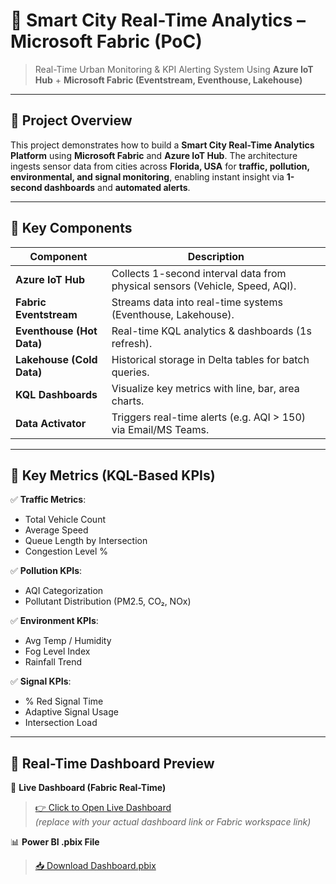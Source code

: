 # 🌆 Smart City Real-Time Analytics – Microsoft Fabric (PoC)

> Real-Time Urban Monitoring & KPI Alerting System Using **Azure IoT Hub** + **Microsoft Fabric (Eventstream, Eventhouse, Lakehouse)**

---

## 📌 Project Overview

This project demonstrates how to build a **Smart City Real-Time Analytics Platform** using **Microsoft Fabric** and **Azure IoT Hub**. The architecture ingests sensor data from cities across **Florida, USA** for **traffic, pollution, environmental, and signal monitoring**, enabling instant insight via **1-second dashboards** and **automated alerts**.

---

## 📡 Key Components

| Component                      | Description                                                                 |
|-------------------------------|-----------------------------------------------------------------------------|
| **Azure IoT Hub**             | Collects 1-second interval data from physical sensors (Vehicle, Speed, AQI). |
| **Fabric Eventstream**        | Streams data into real-time systems (Eventhouse, Lakehouse).                |
| **Eventhouse (Hot Data)**     | Real-time KQL analytics & dashboards (1s refresh).                          |
| **Lakehouse (Cold Data)**     | Historical storage in Delta tables for batch queries.                      |
| **KQL Dashboards**            | Visualize key metrics with line, bar, area charts.                         |
| **Data Activator**            | Triggers real-time alerts (e.g. AQI > 150) via Email/MS Teams.             |

---

## 🧠 Key Metrics (KQL-Based KPIs)

✅ **Traffic Metrics**:  
- Total Vehicle Count  
- Average Speed  
- Queue Length by Intersection  
- Congestion Level %

✅ **Pollution KPIs**:  
- AQI Categorization  
- Pollutant Distribution (PM2.5, CO₂, NOx)

✅ **Environment KPIs**:  
- Avg Temp / Humidity  
- Fog Level Index  
- Rainfall Trend

✅ **Signal KPIs**:  
- % Red Signal Time  
- Adaptive Signal Usage  
- Intersection Load

---

## 🚀 Real-Time Dashboard Preview

🔗 **Live Dashboard (Fabric Real-Time)**  
> [👉 Click to Open Live Dashboard](#)  
> _(replace with your actual dashboard link or Fabric workspace link)_

📊 **Power BI .pbix File**  
> [📥 Download Dashboard.pbix](dashboards/Dashboard.pbix)


